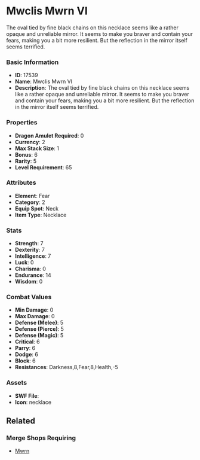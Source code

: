 # Mwclis Mwrn VI

The oval tied by fine black chains on this necklace seems like a rather opaque and unreliable mirror. It seems to make you braver and contain your fears, making you a bit more resilient. But the reflection in the mirror itself seems terrified.

### Basic Information

- **ID**: 17539
- **Name**: Mwclis Mwrn VI
- **Description**: The oval tied by fine black chains on this necklace seems like a rather opaque and unreliable mirror. It seems to make you braver and contain your fears, making you a bit more resilient. But the reflection in the mirror itself seems terrified.

### Properties

- **Dragon Amulet Required**: 0
- **Currency**: 2
- **Max Stack Size**: 1
- **Bonus**: 6
- **Rarity**: 5
- **Level Requirement**: 65

### Attributes

- **Element**: Fear
- **Category**: 2
- **Equip Spot**: Neck
- **Item Type**: Necklace

### Stats

- **Strength**: 7
- **Dexterity**: 7
- **Intelligence**: 7
- **Luck**: 0
- **Charisma**: 0
- **Endurance**: 14
- **Wisdom**: 0

### Combat Values

- **Min Damage**: 0
- **Max Damage**: 0
- **Defense (Melee)**: 5
- **Defense (Pierce)**: 5
- **Defense (Magic)**: 5
- **Critical**: 6
- **Parry**: 6
- **Dodge**: 6
- **Block**: 6
- **Resistances**: Darkness,8,Fear,8,Health,-5

### Assets

- **SWF File**: 
- **Icon**: necklace

## Related

### Merge Shops Requiring

- [Mwrn](../merge-shops/278-mwrn.md)


